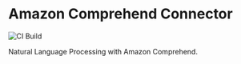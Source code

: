 Amazon Comprehend Connector
===

![CI Build](https://github.com/axonivy-market/amazon-comprehend-connector/actions/workflows/ci.yml/badge.svg)

Natural Language Processing with Amazon Comprehend.
